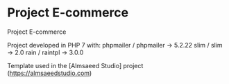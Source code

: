 # Project E-commerce

Project E-commerce

Project developed in PHP 7 with:
phpmailer / phpmailer -> 5.2.22
slim / slim -> 2.0
rain / raintpl -> 3.0.0


Template used in the [Almsaeed Studio] project (https://almsaeedstudio.com)